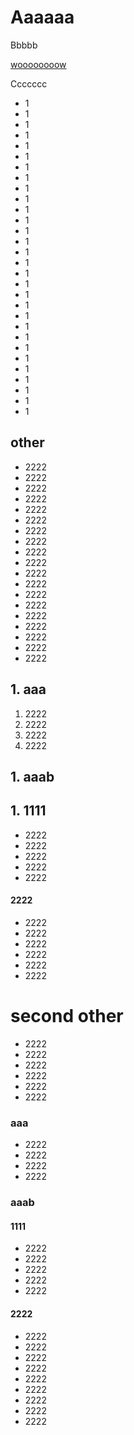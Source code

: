 # Aaaaaa

Bbbbb

[woooooooow](../index.md)

Ccccccc

* 1
* 1
* 1
* 1
* 1
* 1
* 1
* 1
* 1
* 1
* 1
* 1
* 1
* 1
* 1
* 1
* 1
* 1
* 1
* 1
* 1
* 1
* 1
* 1
* 1
* 1
* 1
* 1
* 1
* 1

## other


* 2222
* 2222
* 2222
* 2222
* 2222
* 2222
* 2222
* 2222
* 2222
* 2222
* 2222
* 2222
* 2222
* 2222
* 2222
* 2222
* 2222
* 2222
* 2222
## 1. aaa

1. 2222
1.  2222
1.  2222
1.  2222

## 1. aaab

## 1. 1111

* 2222
* 2222
* 2222
* 2222
* 2222

#### 2222
* 2222
* 2222
* 2222
* 2222
* 2222
* 2222



# second other


* 2222
* 2222
* 2222
* 2222
* 2222
* 2222

### aaa

* 2222
* 2222
* 2222
* 2222

### aaab

#### 1111

* 2222
* 2222
* 2222
* 2222
* 2222

#### 2222

* 2222
* 2222
* 2222
* 2222
* 2222
* 2222
* 2222
* 2222
* 2222
